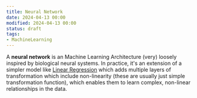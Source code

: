```yaml
---
title: Neural Network
date: 2024-04-13 00:00
modified: 2024-04-13 00:00
status: draft
tags:
- MachineLearning
---
```


A **neural network** is an Machine Learning Architecture (very) loosely inspired by biological neural systems. In practice, it's an extension of a simpler model like [Linear Regression](linear-regression.md) which adds multiple layers of transformation which include non-linearity (these are usually just simple transformation function), which enables them to learn complex, non-linear relationships in the data.